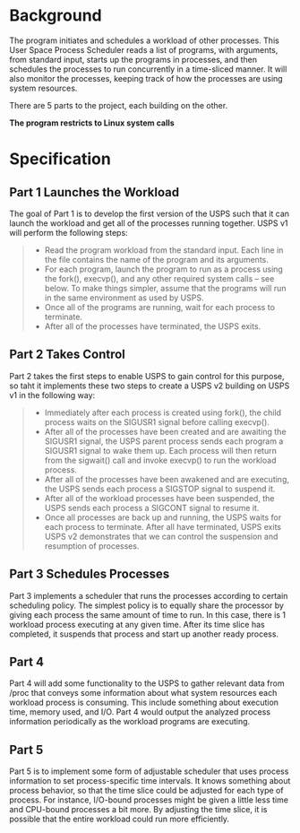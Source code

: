 # Background 
The program initiates and schedules a workload of other processes. This User Space Process Scheduler reads a list of programs, with arguments, from standard input, starts up the programs in processes, and then schedules the processes to run concurrently in a time-sliced manner. It will also monitor the processes, keeping track of how the processes are using system resources. 

There are 5 parts to the project, each building on the other. 

**The program restricts to Linux system calls**

# Specification
## Part 1 Launches the Workload
The goal of Part 1 is to develop the first version of the USPS such that it can launch the workload and get all of the processes running together. USPS v1 will perform the following steps:

> - Read the program workload from the standard input. Each line in the file contains the name of the program and its arguments.
> - For each program, launch the program to run as a process using the fork(), execvp(), and any other required system calls – see below. To make things simpler, assume that the programs will run in the same environment as used by USPS.
> - Once all of the programs are running, wait for each process to terminate.
> - After all of the processes have terminated, the USPS exits.

## Part 2 Takes Control

Part 2 takes the first steps to enable USPS to gain control for this purpose, so taht it implements these two steps to create a USPS v2 building on USPS v1 in the following way:

> - Immediately after each process is created using fork(), the child process waits on the SIGUSR1 signal before calling execvp().
> - After all of the processes have been created and are awaiting the SIGUSR1 signal, the USPS parent process sends each program a SIGUSR1 signal to wake them up. Each process will then return from the sigwait() call and invoke execvp() to run the workload process.
> - After all of the processes have been awakened and are executing, the USPS sends each process a SIGSTOP signal to suspend it.
> - After all of the workload processes have been suspended, the USPS sends each process a SIGCONT signal to resume it.
> - Once all processes are back up and running, the USPS waits for each process to terminate. After all have terminated, USPS exits
USPS v2 demonstrates that we can control the suspension and resumption of processes.

## Part 3 Schedules Processes
Part 3 implements a scheduler that runs the processes according to certain scheduling policy. The simplest policy is to equally share the processor by giving each process the same amount of time to run. In this case, there is 1 workload process executing at any given time. After its time slice has completed, it suspends that process and start up another ready process. 

## Part 4
Part 4 will add some functionality to the USPS to gather relevant data from /proc that conveys some information about what system resources each workload process is consuming. This include something about execution time, memory used, and I/O. Part 4 would output the analyzed process information periodically as the workload programs are executing.
## Part 5
Part 5 is to implement some form of adjustable scheduler that uses process information to set process-specific time intervals. It knows something about process behavior, so that the time slice could be adjusted for each type of process. For instance, I/O-bound processes might be given a little less time and CPU-bound processes a bit more. By adjusting the time slice, it is possible that the entire workload could run more efficiently.
